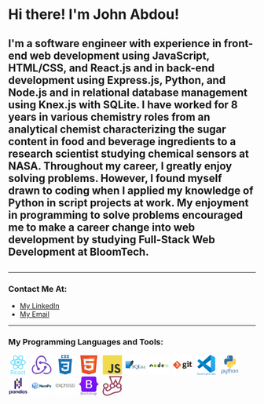 <h1>Hi there! I'm John Abdou!</h1>

<h2>I'm a software engineer with experience in front-end web development using JavaScript, HTML/CSS, and React.js and in back-end development using Express.js, Python, and Node.js and in relational database management using Knex.js with SQLite. I have worked for 8 years in various chemistry roles from an analytical chemist characterizing the sugar content in food and beverage ingredients to a research scientist studying chemical sensors at NASA. Throughout my career, I greatly enjoy solving problems. However, I found myself drawn to coding when I applied my knowledge of Python in script projects at work. My enjoyment in programming to solve problems encouraged me to make a career change into web development by studying Full-Stack Web Development at BloomTech.<h2>
  
  ---

### Contact Me At:
<ul><li><a href="https://www.linkedin.com/in/jpabdou/">My LinkedIn</a></li>
<li><a href="mailto:johnpabdou@gmail.com">My Email</a></li></ul>
  
  ---

### My Programming Languages and Tools:
  <div>
  <img src="https://github.com/devicons/devicon/blob/master/icons/react/react-original-wordmark.svg" title="React" alt="React" width="40" height="40"/>&nbsp;
  <img src="https://github.com/devicons/devicon/blob/master/icons/redux/redux-original.svg" title="Redux" alt="Redux " width="40" height="40"/>&nbsp;
  <img src="https://github.com/devicons/devicon/blob/master/icons/css3/css3-plain-wordmark.svg"  title="CSS3" alt="CSS" width="40" height="40"/>&nbsp;
  <img src="https://github.com/devicons/devicon/blob/master/icons/html5/html5-original.svg" title="HTML5" alt="HTML" width="40" height="40"/>&nbsp;
  <img src="https://github.com/devicons/devicon/blob/master/icons/javascript/javascript-original.svg" title="JavaScript" alt="JavaScript" width="40" height="40"/>&nbsp;
  <img src="https://github.com/devicons/devicon/blob/master/icons/sqlite/sqlite-original-wordmark.svg" title="SQLite"  alt="SQLite" width="40" height="40"/>&nbsp;
  <img src="https://github.com/devicons/devicon/blob/master/icons/nodejs/nodejs-original-wordmark.svg" title="NodeJS" alt="NodeJS" width="40" height="40"/>&nbsp;
  <img src="https://github.com/devicons/devicon/blob/master/icons/git/git-original-wordmark.svg" title="Git" **alt="Git" width="40" height="40"/>&nbsp;
  <img src="https://github.com/devicons/devicon/blob/master/icons/vscode/vscode-original-wordmark.svg" title="VSCode" **alt="VSCode" width="40" height="40"/>&nbsp;
    <img src="https://github.com/devicons/devicon/blob/master/icons/python/python-original-wordmark.svg" title="Python" **alt="Python" width="40" height="40"/>&nbsp;
    <img src="https://github.com/devicons/devicon/blob/master/icons/pandas/pandas-original-wordmark.svg" title="Pandas" **alt="Pandas" width="40" height="40"/>&nbsp;
    <img src="https://github.com/devicons/devicon/blob/master/icons/numpy/numpy-original-wordmark.svg" title="numpy" **alt="numpy" width="40" height="40"/>&nbsp;
    <img src="https://github.com/devicons/devicon/blob/master/icons/express/express-original-wordmark.svg" title="Express" **alt="Express" width="40" height="40"/>&nbsp;
    <img src="https://github.com/devicons/devicon/blob/master/icons/bootstrap/bootstrap-original-wordmark.svg" title="Bootstrap" **alt="Bootstrap" width="40" height="40"/>&nbsp;
    <img src="https://github.com/devicons/devicon/blob/master/icons/jest/jest-plain.svg" title="Jest" **alt="Jest" width="40" height="40"/>&nbsp;   
</div>
  
 
